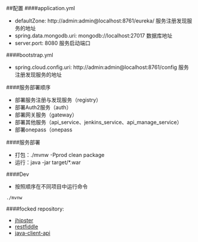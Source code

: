##配置
####application.yml
* defaultZone: http://admin:admin@localhost:8761/eureka/ 服务注册发现服务的地址
* spring.data.mongodb.uri: mongodb://localhost:27017 数据库地址
* server.port: 8080 服务启动端口

####bootstrap.yml
* spring.cloud.config.uri: http://admin:admin@localhost:8761/config  服务注册发现服务的地址

####服务部署顺序
* 部署服务注册与发现服务（registry）
* 部署Auth2服务（auth）
* 部署网关服务（gateway）
* 部署其他服务（api_service、jenkins_service、api_manage_service）
* 部署onepass（onepass

####服务部署
* 打包：./mvnw -Pprod clean package
* 运行：java -jar target/*.war

####Dev
* 按照顺序在不同项目中运行命令

```
./mvnw
```


####focked repository:

* [jhipster](https://jhipster.github.io/)
* [restfiddle](https://github.com/kinget007/restfiddle)
* [java-client-api](https://github.com/jenkinsci/java-client-api)
